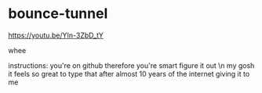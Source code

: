 # bounce-tunnel

https://youtu.be/YIn-3ZbD_tY

whee

instructions: you're on github therefore you're smart figure it out \n
my gosh it feels so great to type that after almost 10 years of the internet giving it to me
